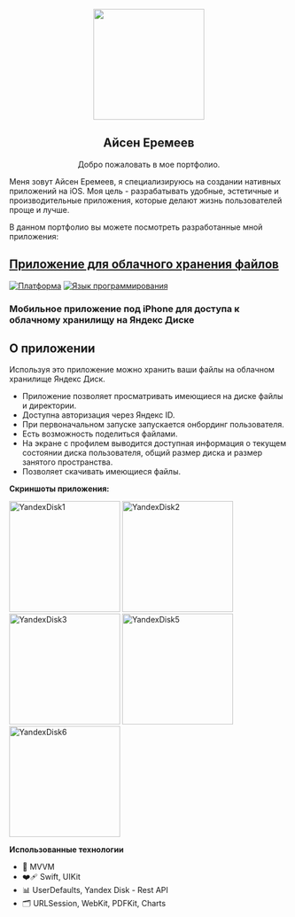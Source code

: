 <p align="center">
  <img src="https://icerbox.github.io/AisenEremeev/ProfilePhoto.jpg" width="200" height="200">
</p>
<h2 align="center">Айсен Еремеев</h2>
<p align="center">Добро пожаловать в мое портфолио.</p>    
 
Меня зовут Айсен Еремеев, я специализируюсь на создании нативных приложений на iOS. Моя цель - разрабатывать удобные, эстетичные и производительные приложения, которые делают жизнь пользователей проще и лучше.

В данном портфолио вы можете посмотреть разработанные мной приложения:

## [Приложение для облачного хранения файлов](https://github.com/icerbox/diplom_iOS_lvl1)

[![Платформа](http://img.shields.io/badge/platform-ios-blue.svg?style=flat
)](https://developer.apple.com/iphone/index.action)
[![Язык программирования](http://img.shields.io/badge/language-swift-brightgreen.svg?style=flat
)](https://developer.apple.com/swift)

### Мобильное приложение под iPhone для доступа к облачному хранилищу на Яндекс Диске

## О приложении
Используя это приложение можно хранить ваши файлы на облачном хранилище Яндекс Диск.

- Приложение позволяет просматривать имеющиеся на диске файлы и директории.
- Доступна авторизация через Яндекс ID.
- При первоначальном запуске запускается онбординг пользователя.
- Есть возможность поделиться файлами.
- На экране с профилем выводится доступная информация о текущем состоянии диска пользователя, общий размер диска и размер занятого пространства.
- Позволяет скачивать имеющиеся файлы.

**Скриншоты приложения:**
<p align="left">
<img src="https://icerbox.github.io/AisenEremeev/YandexDisk1.png" alt="YandexDisk1" width="200"/>
<img src="https://icerbox.github.io/AisenEremeev/YandexDisk2.png" alt="YandexDisk2" width="200"/>
<img src="https://icerbox.github.io/AisenEremeev/YandexDisk3.png" alt="YandexDisk3" width="200"/>
<img src="https://icerbox.github.io/AisenEremeev/YandexDisk5.png" alt="YandexDisk5" width="200"/>
<img src="https://icerbox.github.io/AisenEremeev/YandexDisk6.png" alt="YandexDisk6" width="200"/>
</p>

**Использованные технологии**
- 🎨 MVVM
- ❤️‍🩹 Swift, UIKit
- 📊 UserDefaults, Yandex Disk - Rest API
- 🗂️ URLSession, WebKit, PDFKit, Charts
